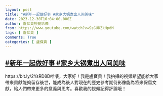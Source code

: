 ```yaml
---
layout: post
title: "#新年一起做好事 #家乡大锅煮出人间美味"
date: 2023-12-30T16:04:00.000Z
author: 盧保貴視覺影像
from: https://www.youtube.com/watch?v=SsGUDZkHpdM
tags: [ 盧保貴 ]
comments: True
categories: [ 盧保貴 ]
---
```

<!--1703952240000-->
[#新年一起做好事 #家乡大锅煮出人间美味](https://www.youtube.com/watch?v=SsGUDZkHpdM)
------

<div>
https://bit.ly/2YsRD8D哈嘍，大家好！我是盧寶貴！我拍攝的視頻希望能給大家帶來貢獻能夠留存後世，能成為後人對現在的歷史參考期待影像能為將來保留文獻，給人們帶來更多的意義與思考。喜歡我的視頻記得評論哦！
</div>
